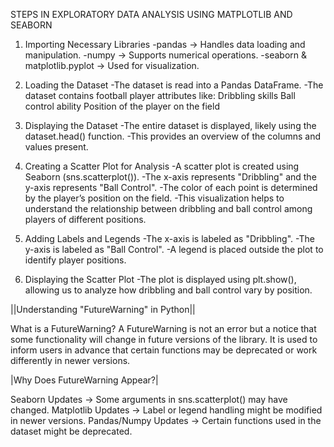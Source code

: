 STEPS IN EXPLORATORY DATA ANALYSIS USING MATPLOTLIB AND SEABORN

1. Importing Necessary Libraries
-pandas → Handles data loading and manipulation.
-numpy → Supports numerical operations.
-seaborn & matplotlib.pyplot → Used for visualization.

2. Loading the Dataset
-The dataset is read into a Pandas DataFrame.
-The dataset contains football player attributes like:
Dribbling skills
Ball control ability
Position of the player on the field

3. Displaying the Dataset
-The entire dataset is displayed, likely using the dataset.head() function.
-This provides an overview of the columns and values present.

4. Creating a Scatter Plot for Analysis
-A scatter plot is created using Seaborn (sns.scatterplot()).
-The x-axis represents "Dribbling" and the y-axis represents "Ball Control".
-The color of each point is determined by the player’s position on the field.
-This visualization helps to understand the relationship between dribbling and ball control among players of different positions.

5. Adding Labels and Legends
-The x-axis is labeled as "Dribbling".
-The y-axis is labeled as "Ball Control".
-A legend is placed outside the plot to identify player positions.

6. Displaying the Scatter Plot
-The plot is displayed using plt.show(), allowing us to analyze how dribbling and ball control vary by position.

||Understanding "FutureWarning" in Python||

What is a FutureWarning?
A FutureWarning is not an error but a notice that some functionality will change in future versions of the library.
It is used to inform users in advance that certain functions may be deprecated or work differently in newer versions.

|Why Does FutureWarning Appear?|

Seaborn Updates → Some arguments in sns.scatterplot() may have changed.
Matplotlib Updates → Label or legend handling might be modified in newer versions.
Pandas/Numpy Updates → Certain functions used in the dataset might be deprecated.
